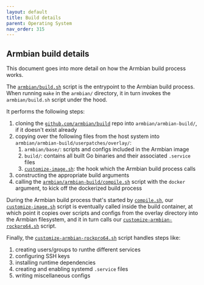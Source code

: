 ```yaml
---
layout: default
title: Build details
parent: Operating System
nav_order: 315
---
```

## Armbian build details

This document goes into more detail on how the Armbian build process works.

The [`armbian/build.sh`](https://github.com/digitalbitbox/bitbox-base/blob/master/armbian/build.sh) script is the entrypoint to the Armbian build process. When running `make` in the `armbian/` directory, it in turn invokes the `armbian/build.sh` script under the hood.

It performs the following steps:

1. cloning the [`github.com/armbian/build`](https://github.com/armbian/build/) repo into `armbian/armbian-build/`, if it doesn't exist already
1. copying over the following files from the host system into `armbian/armbian-build/userpatches/overlay/`:
    1. `armbian/base/`: scripts and configs included in the Armbian image
    1. `build/`: contains all built Go binaries and their associated `.service` files
    1. [`customize-image.sh`](https://github.com/digitalbitbox/bitbox-base/blob/master/armbian/base/build/customize-image.sh): the hook which the Armbian build process calls
1. constructing the appropriate build arguments
1. calling the [`armbian/armbian-build/compile.sh`](https://github.com/armbian/build/blob/master/compile.sh) script with the `docker` argument, to kick off the dockerized build process

During the Armbian build process that's started by [`compile.sh`](https://github.com/armbian/build/blob/master/compile.sh), our [`customize-image.sh`](https://github.com/digitalbitbox/bitbox-base/blob/master/armbian/base/build/customize-image.sh) script is eventually called inside the build container, at which point it copies over scripts and configs from the overlay directory into the Armbian filesystem, and it in turn calls our [`customize-armbian-rockpro64.sh`](https://github.com/digitalbitbox/bitbox-base/blob/master/armbian/base/build/customize-armbian-rockpro64.sh) script.

Finally, the [`customize-armbian-rockpro64.sh`](https://github.com/digitalbitbox/bitbox-base/blob/master/armbian/base/build/customize-armbian-rockpro64.sh) script handles steps like:
1. creating users/groups to runthe different services
1. configuring SSH keys
1. installing runtime dependencies
1. creating and enabling systemd `.service` files
1. writing miscellaneous configs
